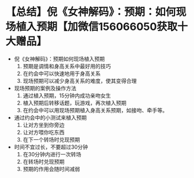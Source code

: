 # 【总结】倪《女神解码》：预期：如何现场植入预期【加微信156066050获取十大赠品】

-   倪《女神解码》：预期如何现场植入预期
    1.  预期是调情和身高关系中最好用的技巧
    2.  在约会中可以快速地用于身高关系
    3.  现场预期可以减少身高关系的难度，使其变得合理
-   现场预期的案例及操作方法
    1.  通过植入预期，15分钟内成功亲吻女生
    2.  植入预期后转移话题，玩游戏，再次植入预期
    3.  在约会中可以用现场预期植入身高关系预期，如接吻、牵手等。
-   通过约会中的小测试来植入预期
    1.  让对方坐到你旁边
    2.  让对方喂你吃东西
    3.  在下一个转场时兑现预期
-   时间不宜过长，不要超过30分钟
    1.  在30分钟内进行一次转场
    2.  在转场时兑现预期
    3.  预期的作用会随时间减弱